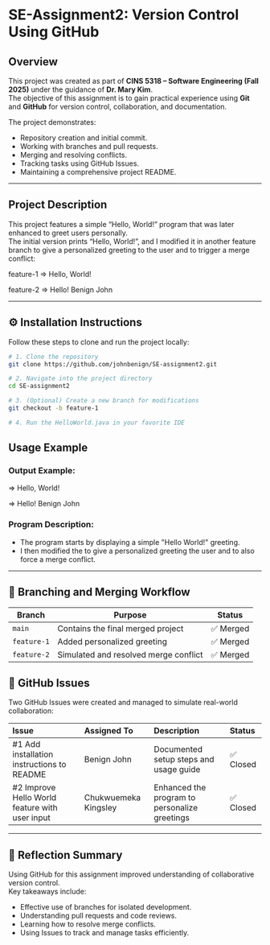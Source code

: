 # SE-Assignment2: Version Control Using GitHub

## Overview
This project was created as part of **CINS 5318 – Software Engineering (Fall 2025)** under the guidance of **Dr. Mary Kim**.  
The objective of this assignment is to gain practical experience using **Git** and **GitHub** for version control, collaboration, and documentation.

The project demonstrates:
- Repository creation and initial commit.
- Working with branches and pull requests.
- Merging and resolving conflicts.
- Tracking tasks using GitHub Issues.
- Maintaining a comprehensive project README.

---

## Project Description
This project features a simple “Hello, World!” program that was later enhanced to greet users personally.  
The initial version prints “Hello, World!”, and I modified it in another feature branch to give a personalized greeting to the user and to trigger a merge conflict:

feature-1 => Hello, World!

feature-2 => Hello! Benign John


---

## ⚙️ Installation Instructions

Follow these steps to clone and run the project locally:

```bash
# 1. Clone the repository
git clone https://github.com/johnbenign/SE-assignment2.git

# 2. Navigate into the project directory
cd SE-assignment2

# 3. (Optional) Create a new branch for modifications
git checkout -b feature-1

# 4. Run the HelloWorld.java in your favorite IDE
```

## Usage Example

### Output Example:

=> Hello, World!

=> Hello! Benign John

### Program Description:

- The program starts by displaying a simple "Hello World!" greeting.
- I then modified the to give a personalized greeting the user and to also force a merge conflict.

---

## 🌱 Branching and Merging Workflow

| Branch | Purpose | Status |
| --- | --- | --- |
| `main` | Contains the final merged project | ✅ Merged |
| `feature-1` | Added personalized greeting | ✅ Merged |
| `feature-2` | Simulated and resolved merge conflict | ✅ Merged |

## 🧠 GitHub Issues

Two GitHub Issues were created and managed to simulate real-world collaboration:

| Issue | Assigned To | Description | Status |
|:------|:-------------|:-------------|:--------|
| #1 Add installation instructions to README | Benign John | Documented setup steps and usage guide | ✅ Closed |
| #2 Improve Hello World feature with user input | Chukwuemeka Kingsley | Enhanced the program to personalize greetings | ✅ Closed |

---

## 📄 Reflection Summary

Using GitHub for this assignment improved understanding of collaborative version control.  
Key takeaways include:

- Effective use of branches for isolated development.  
- Understanding pull requests and code reviews.  
- Learning how to resolve merge conflicts.  
- Using Issues to track and manage tasks efficiently.




